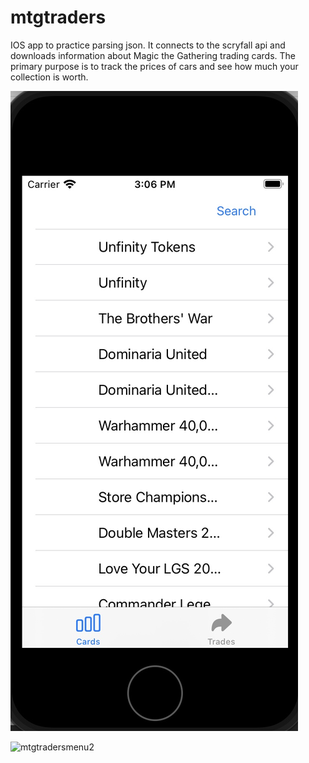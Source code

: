 # mtgtraders

IOS app to practice parsing json. It connects to the scryfall api and downloads information about Magic the Gathering trading cards. The primary purpose is to track the prices of cars and see how much your collection is worth.

![mtgtradersmenu](https://raw.githubusercontent.com/matthewpatterson211/mtgtraders/master/mtgtradersmenu.jpg)

![mtgtradersmenu2](https://raw.githubusercontent.com/matthewpatterson211/mtgtraders/master/mtgtradersmenu2.jpg)
